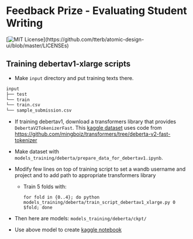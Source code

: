 
# Feedback Prize - Evaluating Student Writing
[![MIT License](https://img.shields.io/apm/l/atomic-design-ui.svg?)](https://github.com/tterb/atomic-design-ui/blob/master/LICENSEs)

## Training debertav1-xlarge scripts

* Make `input` directory and put training texts there.
```bash
input
├── test
└── train
└── train.csv
└── sample_submission.csv
```

* If training debertav1, download a transformers library that provides `DebertaV2TokenizerFast`. This [kaggle dataset](https://www.kaggle.com/datasets/sergeichudov/feedbackdebertav2tokenizer) uses code from https://github.com/mingboiz/transformers/tree/deberta-v2-fast-tokenizer


* Make dataset with `models_training/deberta/prepare_data_for_debertav1.ipynb`.
* Modify few lines on top of training script to set a wandb username and project and to add path to appropriate transformers library
  * Train 5 folds with:
  
    ```for fold in {0..4}; do python models_training/deberta/train_script_debertav1_xlarge.py 0 $fold; done```
    
* Then here are models: `models_training/deberta/ckpt/`

* Use above model to create [kaggle notebook](https://www.kaggle.com/code/sergeichudov/8th-place-inference-notebook?scriptVersionId=90185474)
   
